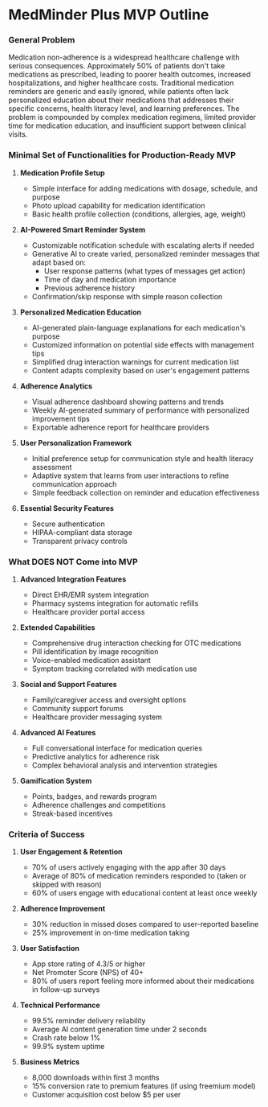 # MedMinder Plus MVP Outline

### General Problem

Medication non-adherence is a widespread healthcare challenge with serious consequences. Approximately 50% of patients don't take medications as prescribed, leading to poorer health outcomes, increased hospitalizations, and higher healthcare costs. Traditional medication reminders are generic and easily ignored, while patients often lack personalized education about their medications that addresses their specific concerns, health literacy level, and learning preferences. The problem is compounded by complex medication regimens, limited provider time for medication education, and insufficient support between clinical visits.

### Minimal Set of Functionalities for Production-Ready MVP

1. **Medication Profile Setup**
   - Simple interface for adding medications with dosage, schedule, and purpose
   - Photo upload capability for medication identification
   - Basic health profile collection (conditions, allergies, age, weight)

2. **AI-Powered Smart Reminder System**
   - Customizable notification schedule with escalating alerts if needed
   - Generative AI to create varied, personalized reminder messages that adapt based on:
     - User response patterns (what types of messages get action)
     - Time of day and medication importance
     - Previous adherence history
   - Confirmation/skip response with simple reason collection

3. **Personalized Medication Education**
   - AI-generated plain-language explanations for each medication's purpose
   - Customized information on potential side effects with management tips
   - Simplified drug interaction warnings for current medication list
   - Content adapts complexity based on user's engagement patterns

4. **Adherence Analytics**
   - Visual adherence dashboard showing patterns and trends
   - Weekly AI-generated summary of performance with personalized improvement tips
   - Exportable adherence report for healthcare providers

5. **User Personalization Framework**
   - Initial preference setup for communication style and health literacy assessment
   - Adaptive system that learns from user interactions to refine communication approach
   - Simple feedback collection on reminder and education effectiveness

6. **Essential Security Features**
   - Secure authentication
   - HIPAA-compliant data storage
   - Transparent privacy controls

### What DOES NOT Come into MVP

1. **Advanced Integration Features**
   - Direct EHR/EMR system integration
   - Pharmacy systems integration for automatic refills
   - Healthcare provider portal access

2. **Extended Capabilities**
   - Comprehensive drug interaction checking for OTC medications
   - Pill identification by image recognition
   - Voice-enabled medication assistant
   - Symptom tracking correlated with medication use

3. **Social and Support Features**
   - Family/caregiver access and oversight options
   - Community support forums
   - Healthcare provider messaging system

4. **Advanced AI Features**
   - Full conversational interface for medication queries
   - Predictive analytics for adherence risk
   - Complex behavioral analysis and intervention strategies

5. **Gamification System**
   - Points, badges, and rewards program
   - Adherence challenges and competitions
   - Streak-based incentives

### Criteria of Success

1. **User Engagement & Retention**
   - 70% of users actively engaging with the app after 30 days
   - Average of 80% of medication reminders responded to (taken or skipped with reason)
   - 60% of users engage with educational content at least once weekly

2. **Adherence Improvement**
   - 30% reduction in missed doses compared to user-reported baseline
   - 25% improvement in on-time medication taking

3. **User Satisfaction**
   - App store rating of 4.3/5 or higher
   - Net Promoter Score (NPS) of 40+
   - 80% of users report feeling more informed about their medications in follow-up surveys

4. **Technical Performance**
   - 99.5% reminder delivery reliability
   - Average AI content generation time under 2 seconds
   - Crash rate below 1%
   - 99.9% system uptime

5. **Business Metrics**
   - 8,000 downloads within first 3 months
   - 15% conversion rate to premium features (if using freemium model)
   - Customer acquisition cost below $5 per user
